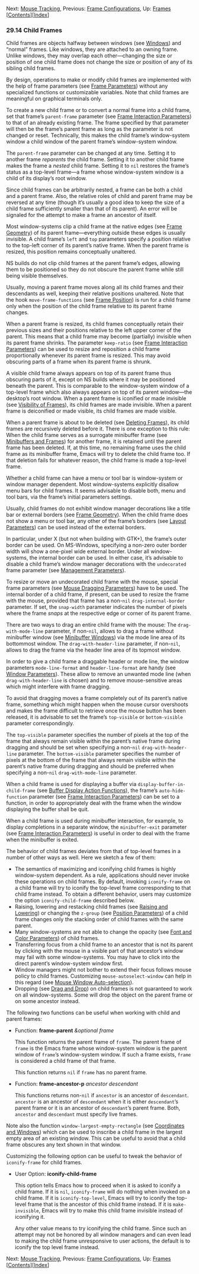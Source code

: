 <!-- This is the GNU Emacs Lisp Reference Manual
corresponding to Emacs version 27.2.

Copyright (C) 1990-1996, 1998-2021 Free Software Foundation,
Inc.

Permission is granted to copy, distribute and/or modify this document
under the terms of the GNU Free Documentation License, Version 1.3 or
any later version published by the Free Software Foundation; with the
Invariant Sections being "GNU General Public License," with the
Front-Cover Texts being "A GNU Manual," and with the Back-Cover
Texts as in (a) below.  A copy of the license is included in the
section entitled "GNU Free Documentation License."

(a) The FSF's Back-Cover Text is: "You have the freedom to copy and
modify this GNU manual.  Buying copies from the FSF supports it in
developing GNU and promoting software freedom." -->

<!-- Created by GNU Texinfo 6.7, http://www.gnu.org/software/texinfo/ -->

Next: [Mouse Tracking](Mouse-Tracking.html), Previous: [Frame Configurations](Frame-Configurations.html), Up: [Frames](Frames.html)   \[[Contents](index.html#SEC_Contents "Table of contents")]\[[Index](Index.html "Index")]

### 29.14 Child Frames

Child frames are objects halfway between windows (see [Windows](Windows.html)) and “normal” frames. Like windows, they are attached to an owning frame. Unlike windows, they may overlap each other—changing the size or position of one child frame does not change the size or position of any of its sibling child frames.

By design, operations to make or modify child frames are implemented with the help of frame parameters (see [Frame Parameters](Frame-Parameters.html)) without any specialized functions or customizable variables. Note that child frames are meaningful on graphical terminals only.

To create a new child frame or to convert a normal frame into a child frame, set that frame’s `parent-frame` parameter (see [Frame Interaction Parameters](Frame-Interaction-Parameters.html)) to that of an already existing frame. The frame specified by that parameter will then be the frame’s parent frame as long as the parameter is not changed or reset. Technically, this makes the child frame’s window-system window a child window of the parent frame’s window-system window.

The `parent-frame` parameter can be changed at any time. Setting it to another frame *reparents* the child frame. Setting it to another child frame makes the frame a *nested* child frame. Setting it to `nil` restores the frame’s status as a top-level frame—a frame whose window-system window is a child of its display’s root window.

Since child frames can be arbitrarily nested, a frame can be both a child and a parent frame. Also, the relative roles of child and parent frame may be reversed at any time (though it’s usually a good idea to keep the size of a child frame sufficiently smaller than that of its parent). An error will be signaled for the attempt to make a frame an ancestor of itself.

Most window-systems clip a child frame at the native edges (see [Frame Geometry](Frame-Geometry.html)) of its parent frame—everything outside these edges is usually invisible. A child frame’s `left` and `top` parameters specify a position relative to the top-left corner of its parent’s native frame. When the parent frame is resized, this position remains conceptually unaltered.

NS builds do not clip child frames at the parent frame’s edges, allowing them to be positioned so they do not obscure the parent frame while still being visible themselves.

Usually, moving a parent frame moves along all its child frames and their descendants as well, keeping their relative positions unaltered. Note that the hook `move-frame-functions` (see [Frame Position](Frame-Position.html)) is run for a child frame only when the position of the child frame relative to its parent frame changes.

When a parent frame is resized, its child frames conceptually retain their previous sizes and their positions relative to the left upper corner of the parent. This means that a child frame may become (partially) invisible when its parent frame shrinks. The parameter `keep-ratio` (see [Frame Interaction Parameters](Frame-Interaction-Parameters.html)) can be used to resize and reposition a child frame proportionally whenever its parent frame is resized. This may avoid obscuring parts of a frame when its parent frame is shrunk.

A visible child frame always appears on top of its parent frame thus obscuring parts of it, except on NS builds where it may be positioned beneath the parent. This is comparable to the window-system window of a top-level frame which also always appears on top of its parent window—the desktop’s root window. When a parent frame is iconified or made invisible (see [Visibility of Frames](Visibility-of-Frames.html)), its child frames are made invisible. When a parent frame is deiconified or made visible, its child frames are made visible.

When a parent frame is about to be deleted (see [Deleting Frames](Deleting-Frames.html)), its child frames are recursively deleted before it. There is one exception to this rule: When the child frame serves as a surrogate minibuffer frame (see [Minibuffers and Frames](Minibuffers-and-Frames.html)) for another frame, it is retained until the parent frame has been deleted. If, at this time, no remaining frame uses the child frame as its minibuffer frame, Emacs will try to delete the child frame too. If that deletion fails for whatever reason, the child frame is made a top-level frame.

Whether a child frame can have a menu or tool bar is window-system or window manager dependent. Most window-systems explicitly disallow menu bars for child frames. It seems advisable to disable both, menu and tool bars, via the frame’s initial parameters settings.

Usually, child frames do not exhibit window manager decorations like a title bar or external borders (see [Frame Geometry](Frame-Geometry.html)). When the child frame does not show a menu or tool bar, any other of the frame’s borders (see [Layout Parameters](Layout-Parameters.html)) can be used instead of the external borders.

In particular, under X (but not when building with GTK+), the frame’s outer border can be used. On MS-Windows, specifying a non-zero outer border width will show a one-pixel wide external border. Under all window-systems, the internal border can be used. In either case, it’s advisable to disable a child frame’s window manager decorations with the `undecorated` frame parameter (see [Management Parameters](Management-Parameters.html)).

To resize or move an undecorated child frame with the mouse, special frame parameters (see [Mouse Dragging Parameters](Mouse-Dragging-Parameters.html)) have to be used. The internal border of a child frame, if present, can be used to resize the frame with the mouse, provided that frame has a non-`nil` `drag-internal-border` parameter. If set, the `snap-width` parameter indicates the number of pixels where the frame *snaps* at the respective edge or corner of its parent frame.

There are two ways to drag an entire child frame with the mouse: The `drag-with-mode-line` parameter, if non-`nil`, allows to drag a frame without minibuffer window (see [Minibuffer Windows](Minibuffer-Windows.html)) via the mode line area of its bottommost window. The `drag-with-header-line` parameter, if non-`nil`, allows to drag the frame via the header line area of its topmost window.

In order to give a child frame a draggable header or mode line, the window parameters `mode-line-format` and `header-line-format` are handy (see [Window Parameters](Window-Parameters.html)). These allow to remove an unwanted mode line (when `drag-with-header-line` is chosen) and to remove mouse-sensitive areas which might interfere with frame dragging.

To avoid that dragging moves a frame completely out of its parent’s native frame, something which might happen when the mouse cursor overshoots and makes the frame difficult to retrieve once the mouse button has been released, it is advisable to set the frame’s `top-visible` or `bottom-visible` parameter correspondingly.

The `top-visible` parameter specifies the number of pixels at the top of the frame that always remain visible within the parent’s native frame during dragging and should be set when specifying a non-`nil` `drag-with-header-line` parameter. The `bottom-visible` parameter specifies the number of pixels at the bottom of the frame that always remain visible within the parent’s native frame during dragging and should be preferred when specifying a non-`nil` `drag-with-mode-line` parameter.

When a child frame is used for displaying a buffer via `display-buffer-in-child-frame` (see [Buffer Display Action Functions](Buffer-Display-Action-Functions.html)), the frame’s `auto-hide-function` parameter (see [Frame Interaction Parameters](Frame-Interaction-Parameters.html)) can be set to a function, in order to appropriately deal with the frame when the window displaying the buffer shall be quit.

When a child frame is used during minibuffer interaction, for example, to display completions in a separate window, the `minibuffer-exit` parameter (see [Frame Interaction Parameters](Frame-Interaction-Parameters.html)) is useful in order to deal with the frame when the minibuffer is exited.

The behavior of child frames deviates from that of top-level frames in a number of other ways as well. Here we sketch a few of them:

*   The semantics of maximizing and iconifying child frames is highly window-system dependent. As a rule, applications should never invoke these operations on child frames. By default, invoking `iconify-frame` on a child frame will try to iconify the top-level frame corresponding to that child frame instead. To obtain a different behavior, users may customize the option `iconify-child-frame` described below.
*   Raising, lowering and restacking child frames (see [Raising and Lowering](Raising-and-Lowering.html)) or changing the `z-group` (see [Position Parameters](Position-Parameters.html)) of a child frame changes only the stacking order of child frames with the same parent.
*   Many window-systems are not able to change the opacity (see [Font and Color Parameters](Font-and-Color-Parameters.html)) of child frames.
*   Transferring focus from a child frame to an ancestor that is not its parent by clicking with the mouse in a visible part of that ancestor’s window may fail with some window-systems. You may have to click into the direct parent’s window-system window first.
*   Window managers might not bother to extend their focus follows mouse policy to child frames. Customizing `mouse-autoselect-window` can help in this regard (see [Mouse Window Auto-selection](Mouse-Window-Auto_002dselection.html)).
*   Dropping (see [Drag and Drop](Drag-and-Drop.html)) on child frames is not guaranteed to work on all window-systems. Some will drop the object on the parent frame or on some ancestor instead.

The following two functions can be useful when working with child and parent frames:

*   Function: **frame-parent** *\&optional frame*

    This function returns the parent frame of `frame`. The parent frame of `frame` is the Emacs frame whose window-system window is the parent window of `frame`’s window-system window. If such a frame exists, `frame` is considered a child frame of that frame.

    This function returns `nil` if `frame` has no parent frame.

<!---->

*   Function: **frame-ancestor-p** *ancestor descendant*

    This functions returns non-`nil` if `ancestor` is an ancestor of `descendant`. `ancestor` is an ancestor of `descendant` when it is either `descendant`’s parent frame or it is an ancestor of `descendant`’s parent frame. Both, `ancestor` and `descendant` must specify live frames.

Note also the function `window-largest-empty-rectangle` (see [Coordinates and Windows](Coordinates-and-Windows.html)) which can be used to inscribe a child frame in the largest empty area of an existing window. This can be useful to avoid that a child frame obscures any text shown in that window.

Customizing the following option can be useful to tweak the behavior of `iconify-frame` for child frames.

*   User Option: **iconify-child-frame**

    This option tells Emacs how to proceed when it is asked to iconify a child frame. If it is `nil`, `iconify-frame` will do nothing when invoked on a child frame. If it is `iconify-top-level`, Emacs will try to iconify the top-level frame that is the ancestor of this child frame instead. If it is `make-invisible`, Emacs will try to make this child frame invisible instead of iconifying it.

    Any other value means to try iconifying the child frame. Since such an attempt may not be honored by all window managers and can even lead to making the child frame unresponsive to user actions, the default is to iconify the top level frame instead.

Next: [Mouse Tracking](Mouse-Tracking.html), Previous: [Frame Configurations](Frame-Configurations.html), Up: [Frames](Frames.html)   \[[Contents](index.html#SEC_Contents "Table of contents")]\[[Index](Index.html "Index")]

